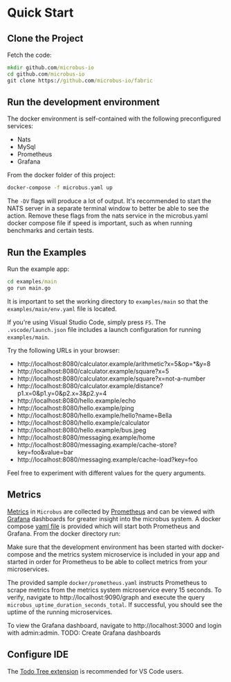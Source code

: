 # Quick Start

## Clone the Project

Fetch the code:

```cmd
mkdir github.com/microbus-io
cd github.com/microbus-io
git clone https://github.com/microbus-io/fabric
```

## Run the development environment

The docker environment is self-contained with the following preconfigured services:

* Nats
* MySql
* Prometheus
* Grafana

From the docker folder of this project:

```cmd
docker-compose -f microbus.yaml up
```

The `-DV` flags will produce a lot of output. It's recommended to start the NATS server in a separate terminal window to better be able to see the action. Remove these flags from the nats service in the microbus.yaml docker compose file if speed is important, such as when running benchmarks and certain tests.

## Run the Examples

Run the example app:

```cmd
cd examples/main
go run main.go
```

It is important to set the working directory to `examples/main` so that the `examples/main/env.yaml` file is located.

If you're using Visual Studio Code, simply press `F5`. The `.vscode/launch.json` file includes a launch configuration for running `examples/main`.

Try the following URLs in your browser:

* http://localhost:8080/calculator.example/arithmetic?x=5&op=*&y=8
* http://localhost:8080/calculator.example/square?x=5
* http://localhost:8080/calculator.example/square?x=not-a-number
* http://localhost:8080/calculator.example/distance?p1.x=0&p1.y=0&p2.x=3&p2.y=4
* http://localhost:8080/hello.example/echo
* http://localhost:8080/hello.example/ping
* http://localhost:8080/hello.example/hello?name=Bella
* http://localhost:8080/hello.example/calculator
* http://localhost:8080/hello.example/bus.jpeg
* http://localhost:8080/messaging.example/home
* http://localhost:8080/messaging.example/cache-store?key=foo&value=bar
* http://localhost:8080/messaging.example/cache-load?key=foo

Feel free to experiment with different values for the query arguments.

## Metrics

[Metrics](docs/tech/metrics.md) in `Microbus` are collected by [Prometheus](https://prometheus.io) and can be viewed with [Grafana](https://grafana.com/) dashboards for greater insight into the microbus system. A docker compose [yaml file](docker/microbus.yaml) is provided which will start both Prometheus and Grafana. From the docker directory run:

Make sure that the development environment has been started with docker-compose and the metrics system microservice is included in your app and started in order for Prometheus to be able to collect metrics from your microservices.

The provided sample `docker/prometheus.yaml` instructs Prometheus to scrape metrics from the metrics system microservice every 15 seconds. To verify, navigate to http://localhost:9090/graph and execute the query `microbus_uptime_duration_seconds_total`. If successful, you should see the uptime of the running microservices.

To view the Grafana dashboard, navigate to http://localhost:3000 and login with admin:admin. TODO: Create Grafana dashboards

## Configure IDE

The [Todo Tree extension](https://marketplace.visualstudio.com/items?itemName=Gruntfuggly.todo-tree) is recommended for VS Code users.
